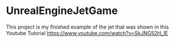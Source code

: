 # UnrealEngineJetGame
This project is my finished example of the jet that was shown in this Youtube Tutorial https://www.youtube.com/watch?v=SkJNG52H_IE
